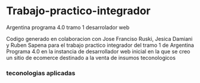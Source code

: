 # Trabajo-practico-integrador
Argentina programa 4.0 tramo 1 desarrolador web 

Codigo generado en colaboracion con Jose Franciso Ruski, Jesica Damiani y Ruben Sapena para el trabajo practico integrador
del tramo 1 de Argentina Programa 4.0 en la instancia de desarrollador web inicial en la que se creo un sitio de ecomerce
destinado a la venta de insumos teconologicos

### teconologias aplicadas


